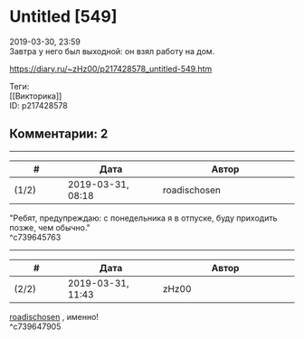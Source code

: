 Untitled [549]
==============

  
2019-03-30, 23:59  
 Завтра у него был выходной: он взял работу на дом.   
  
<https://diary.ru/~zHz00/p217428578_untitled-549.htm>  
  
Теги:  
[[Викторика]]  
ID: p217428578  


Комментарии: 2
--------------

  


---



|         #         |              Дата              |                     Автор                     |           ID           |
| --- | --- | --- | --- |
| (1/2) | 2019-03-31, 08:18 | roadischosen | c739645763 |

  
 "Ребят, предупреждаю: с понедельника я в отпуске, буду приходить позже, чем обычно."   
 ^c739645763

---



|         #         |              Дата              |                     Автор                     |           ID           |
| --- | --- | --- | --- |
| (2/2) | 2019-03-31, 11:43 | zHz00 | c739647905 |

  
  [roadischosen](http://roadischosen.diary.ru)  , именно!   
 ^c739647905